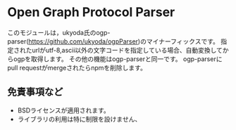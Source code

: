 # Open Graph Protocol Parser
このモジュールは，ukyoda氏のogp-parser(https://github.com/ukyoda/ogpParser)のマイナーフィックスです。
指定されたurlがutf-8,ascii以外の文字コードを指定している場合、自動変換してからogpを取得します。
その他の機能はogp-parserと同一です。
ogp-parserにpull requestがmergeされたらnpmを削除します。

## 免責事項など
* BSDライセンスが適用されます。
* ライブラリの利用は特に制限を設けません、

